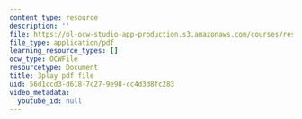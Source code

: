 ```yaml
---
content_type: resource
description: ''
file: https://ol-ocw-studio-app-production.s3.amazonaws.com/courses/res-9-003-brains-minds-and-machines-summer-course-summer-2015/56d1ccd3d6187c279e98cc4d3d8fc283_ggcbVV3Tquo.pdf
file_type: application/pdf
learning_resource_types: []
ocw_type: OCWFile
resourcetype: Document
title: 3play pdf file
uid: 56d1ccd3-d618-7c27-9e98-cc4d3d8fc283
video_metadata:
  youtube_id: null
---
```

